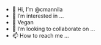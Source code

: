 - 👋 Hi, I’m @cmannila
- 👀 I’m interested in ...
- 🌱 Vegan
- 💞️ I’m looking to collaborate on ...
- 📫 How to reach me ...

<!---
cmannila/cmannila is a ✨ special ✨ repository because its `README.md` (this file) appears on your GitHub profile.
You can click the Preview link to take a look at your changes.
--->
